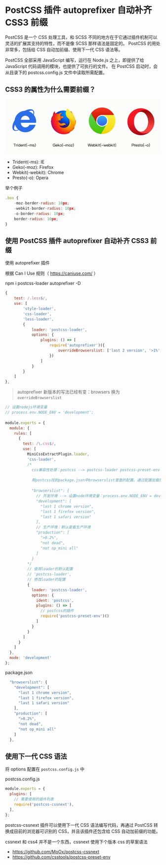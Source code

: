 # PostCSS 插件 autoprefixer 自动补齐 CSS3 前缀

PostCSS 是一个 CSS 处理工具，和 SCSS 不同的地方在于它通过插件机制可以灵活的扩展其支持的特性，而不是像 SCSS 那样语法是固定的。 PostCSS 的用处非常多，包括给 CSS 自动加前缀、使用下一代 CSS 语法等。

PostCSS 全部采用 JavaScript 编写，运行在 Node.js 之上，即提供了给 JavaScript 代码调用的模块，也提供了可执行的文件。 在 PostCSS 启动时，会从目录下的 postcss.config.js 文件中读取所需配置。

## CSS3 的属性为什么需要前缀？

![bor-PostCSS.PNG](../img/bor-PostCSS.PNG)

- Trident(-ms): IE
- Geko(-moz): Firefox
- Webkit(-webkit): Chrome
- Presto(-o): Opera

举个例子

```js
.box {
    -moz-border-radius: 10px;
    -webkit-border-radius: 10px;
    -o-border-radius: 10px;
    border-radius: 10px;
}
```

## 使用 PostCSS 插件 autoprefixer 自动补齐 CSS3 前缀

使用 autoprefixer 插件

根据 Can I Use 规则（ https://caniuse.com/ ）

npm i postcss-loader autoprefixer -D

```js
{
    test: /.less$/,
    use: [
        'style-loader',
        'css-loader',
        'less-loader',
        {
            loader: 'postcss-loader',
            options: {
                plugins: () => [
                    require('autoprefixer')({
                        overrideBrowserslist: ['last 2 version', '>1%', 'ios 7']
                    })
                ]
            }
        }
    ]
},
```

> autoprefixer 新版本的写法已经有变：browsers 换为 `overrideBrowserslist`

```js
// 设置nodejs环境变量
// process.env.NODE_ENV = 'development';

module.exports = {
  module: {
    rules: [
      {
        test: /\.css$/,
        use: [
          MiniCssExtractPlugin.loader,
          'css-loader',
          /*
            css兼容性处理：postcss --> postcss-loader postcss-preset-env

            帮postcss找到package.json中browserslist里面的配置，通过配置加载指定的css兼容性样式

            "browserslist": {
              // 开发环境 --> 设置node环境变量：process.env.NODE_ENV = development
              "development": [
                "last 1 chrome version",
                "last 1 firefox version",
                "last 1 safari version"
              ],
              // 生产环境：默认是看生产环境
              "production": [
                ">0.2%",
                "not dead",
                "not op_mini all"
              ]
            }
          */
          // 使用loader的默认配置
          // 'postcss-loader',
          // 修改loader的配置
          {
            loader: 'postcss-loader',
            options: {
              ident: 'postcss',
              plugins: () => [
                // postcss的插件
                require('postcss-preset-env')()
              ]
            }
          }
        ]
      }
    ]
  },
  mode: 'development'
};
```

package.json

```js
  "browserslist": {
    "development": [
      "last 1 chrome version",
      "last 1 firefox version",
      "last 1 safari version"
    ],
    "production": [
      ">0.2%",
      "not dead",
      "not op_mini all"
    ]
  },
```

## 使用下一代 CSS 语法

将 options 配置在 `postcss.config.js` 中

postcss.config.js

```js
module.exports = {
  plugins: [
    // 需要使用的插件列表
    require('postcss-cssnext'),
  ],
};
```

postcss-cssnext 插件可以使用下一代 CSS 语法编写代码，再通过 PostCSS 转换成目前的浏览器可识别的 CSS，并且该插件还包含给 CSS 自动加前缀的功能。

cssnext 和 css4 并不是一个东西，cssnext 使用下个版本 css 的草案语法

- https://github.com/MoOx/postcss-cssnext
- https://github.com/csstools/postcss-preset-env
